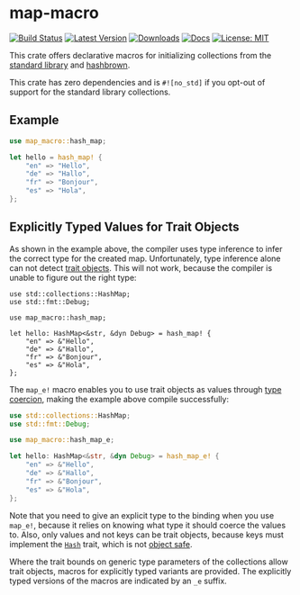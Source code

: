 # map-macro

[![Build Status](https://github.com/jofas/map_macro/actions/workflows/build.yml/badge.svg)](https://github.com/jofas/map_macro/actions/workflows/build.yml)
[![Latest Version](https://img.shields.io/crates/v/map-macro.svg)](https://crates.io/crates/map-macro)
[![Downloads](https://img.shields.io/crates/d/map-macro?label=downloads)](https://crates.io/crates/map-macro)
[![Docs](https://img.shields.io/badge/docs-latest-blue.svg)](https://docs.rs/map-macro/latest/map_macro)
[![License: MIT](https://img.shields.io/badge/License-MIT-blue.svg)](https://opensource.org/licenses/MIT)

This crate offers declarative macros for initializing collections from the 
[standard library][std] and [hashbrown][hashbrown].

This crate has zero dependencies and is `#![no_std]` if you opt-out of
support for the standard library collections.

## Example

```rust
use map_macro::hash_map;

let hello = hash_map! {
    "en" => "Hello",
    "de" => "Hallo",
    "fr" => "Bonjour",
    "es" => "Hola",
};
```

## Explicitly Typed Values for Trait Objects

As shown in the example above, the compiler uses type inference to infer the correct type 
for the created map.
Unfortunately, type inference alone can not detect [trait objects][trait objects].
This will not work, because the compiler is unable to figure out the right type:

```compile_fail
use std::collections::HashMap;
use std::fmt::Debug;

use map_macro::hash_map;

let hello: HashMap<&str, &dyn Debug> = hash_map! {
    "en" => &"Hello",
    "de" => &"Hallo",
    "fr" => &"Bonjour",
    "es" => &"Hola",
};
```

The `map_e!` macro enables you to use trait objects as values through 
[type coercion][type coercion], making the example above compile successfully:

```rust
use std::collections::HashMap;
use std::fmt::Debug;

use map_macro::hash_map_e;

let hello: HashMap<&str, &dyn Debug> = hash_map_e! {
    "en" => &"Hello",
    "de" => &"Hallo",
    "fr" => &"Bonjour",
    "es" => &"Hola",
};
```

Note that you need to give an explicit type to the binding when you use `map_e!`, because 
it relies on knowing what type it should coerce the values to.
Also, only values and not keys can be trait objects, because keys must
implement the [`Hash`][hash] trait, which is not 
[object safe][object safe].

Where the trait bounds on generic type parameters of the collections allow trait objects, 
macros for explicitly typed variants are provided.
The explicitly typed versions of the macros are indicated by an `_e` suffix.

[std]: https://doc.rust-lang.org/std/collections/index.html
[trait objects]: https://doc.rust-lang.org/reference/types/trait-object.html
[type coercion]: https://doc.rust-lang.org/reference/type-coercions.html
[object safe]: https://doc.rust-lang.org/reference/items/traits.html#object-safety
[hash]: https://doc.rust-lang.org/std/hash/trait.Hash.html
[hashbrown]: https://docs.rs/hashbrown/latest/hashbrown/
